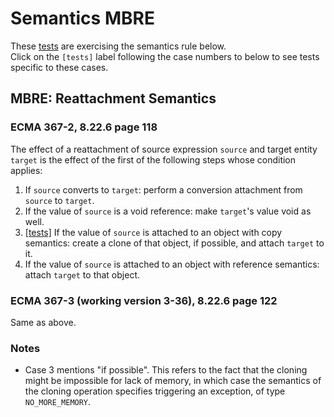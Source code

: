 # Semantics MBRE

These [tests](.) are exercising the semantics rule below.</br>
Click on the `[tests]` label following the case numbers to below to see tests specific to these cases.

## MBRE: Reattachment Semantics

### ECMA 367-2, 8.22.6 page 118

The effect of a reattachment of source expression `source` and target entity `target` is the effect of the first of the following steps whose condition applies:

1. If `source` converts to `target`: perform a conversion attachment from `source` to `target`.
2. If the value of `source` is a void reference: make `target`'s value void as well.
3. [\[tests\]](../mbre3) If the value of `source` is attached to an object with copy semantics: create a clone of that object, if possible, and attach `target` to it.
4. If the value of `source` is attached to an object with reference semantics: attach `target` to that object.

### ECMA 367-3 (working version 3-36), 8.22.6 page 122

Same as above.

### Notes

* Case 3 mentions "if possible". This refers to the fact that the cloning might be impossible for lack of memory, in which case the semantics of the cloning operation specifies triggering an exception, of type `NO_MORE_MEMORY`.
